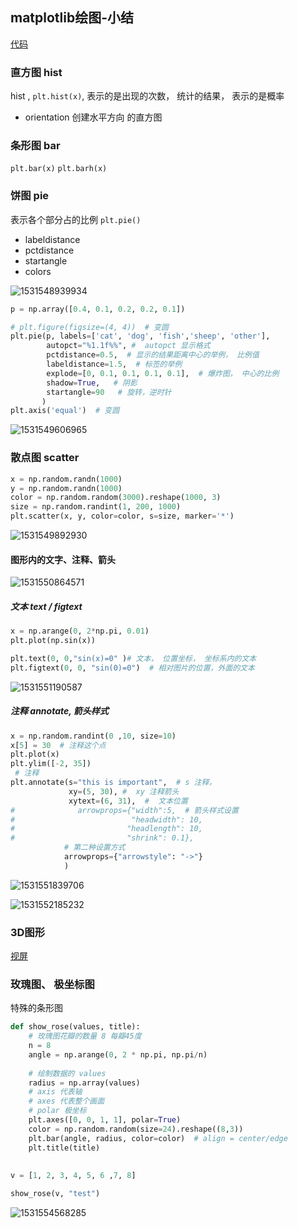 ## matplotlib绘图-小结

[代码](https://github.com/zhangMingLu/grocery/blob/master/04-%E6%9C%BA%E5%99%A8%E5%AD%A6%E4%B9%A0%E6%95%B0%E5%88%86%E6%9E%90/%E6%9C%BA%E5%99%A8%E5%AD%A6%E4%B9%A0%E5%9F%BA%E7%A1%80%E6%95%99%E7%A8%8B/matplotlib%E7%BB%98%E5%9B%BE.ipynb)

### 直方图 hist

hist ,  `plt.hist(x)`, 表示的是出现的次数， 统计的结果， 表示的是概率

*   orientation 创建水平方向 的直方图

### 条形图 bar

`plt.bar(x)`  `plt.barh(x)`



### 饼图  pie

表示各个部分占的比例 `plt.pie()`

- labeldistance 
- pctdistance
- startangle
- colors

![1531548939934](./assets/1531548939934.png)

```python
p = np.array([0.4, 0.1, 0.2, 0.2, 0.1])

# plt.figure(figsize=(4, 4))  # 变圆  
plt.pie(p, labels=['cat', 'dog', 'fish','sheep', 'other'],
        autopct="%1.1f%%", #  autopct 显示格式
        pctdistance=0.5,  # 显示的结果距离中心的举例， 比例值
        labeldistance=1.5,  # 标签的举例
        explode=[0, 0.1, 0.1, 0.1, 0.1],  # 爆炸图， 中心的比例
        shadow=True,   # 阴影
        startangle=90   # 旋转，逆时针
       )
plt.axis('equal')  # 变圆
```

![1531549606965](./assets/1531549606965.png)



### 散点图  scatter



```python
x = np.random.randn(1000)
y = np.random.randn(1000)
color = np.random.random(3000).reshape(1000, 3)
size = np.random.randint(1, 200, 1000)
plt.scatter(x, y, color=color, s=size, marker='*')
```

![1531549892930](./assets/1531549892930.png)

#### 图形内的文字、注释、箭头

![1531550864571](./assets/1531550864571.png)

##### 文本 text / figtext



```python
x = np.arange(0, 2*np.pi, 0.01)
plt.plot(np.sin(x)) 

plt.text(0, 0,"sin(x)=0" )# 文本， 位置坐标， 坐标系内的文本
plt.figtext(0, 0, "sin(0)=0")  # 相对图片的位置，外面的文本
```

![1531551190587](./assets/1531551190587.png)

##### 注释 annotate, 箭头样式

```python
x = np.random.randint(0 ,10, size=10)
x[5] = 30  # 注释这个点
plt.plot(x)
plt.ylim([-2, 35])
 # 注释 
plt.annotate(s="this is important",  # s 注释，
             xy=(5, 30), #  xy 注释箭头
             xytext=(6, 31),  #  文本位置
#              arrowprops={"width":5,  # 箭头样式设置
#                          "headwidth": 10,
#                         "headlength": 10,
#                         "shrink": 0.1},
            # 第二种设置方式
            arrowprops={"arrowstyle": "->"}
            )   

```

![1531551839706](./assets/1531551839706.png)

![1531552185232](./assets/1531552185232.png)



### 3D图形

[视屏](http://www.codingke.com/v/6215-lesson-328-course)



### 玫瑰图、 极坐标图

特殊的条形图

```python
def show_rose(values, title):
    # 玫瑰图花瓣的数量 8 每瓣45度
    n = 8
    angle = np.arange(0, 2 * np.pi, np.pi/n)
    
    # 绘制数据的 values
    radius = np.array(values)
    # axis 代表轴
    # axes 代表整个画面  
    # polar 极坐标
    plt.axes([0, 0, 1, 1], polar=True)
    color = np.random.random(size=24).reshape((8,3))
    plt.bar(angle, radius, color=color)  # align = center/edge
    plt.title(title)
    
  
v = [1, 2, 3, 4, 5, 6 ,7, 8]

show_rose(v, "test")
```





![1531554568285](./assets/1531554568285.png)







